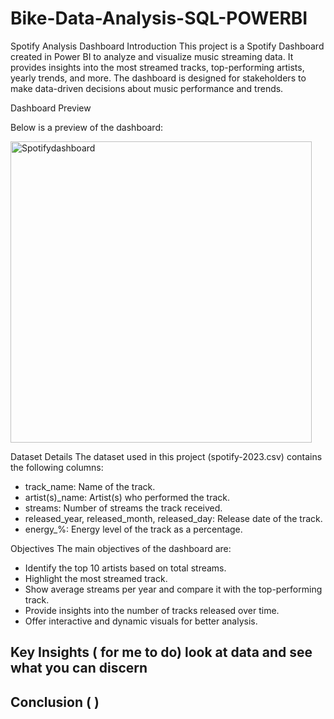 # Bike-Data-Analysis-SQL-POWERBI

Spotify Analysis Dashboard
Introduction
This project is a Spotify Dashboard created in Power BI to analyze and visualize music streaming data. It provides insights into the most streamed tracks, top-performing artists, yearly trends, and more. The dashboard is designed for stakeholders to make data-driven decisions about music performance and trends.

Dashboard Preview

Below is a preview of the dashboard:

<img width="482" alt="Spotifydashboard" src="https://github.com/user-attachments/assets/ae02b345-78cb-4b2a-8fb1-a37526a5d792" />

Dataset Details
The dataset used in this project (spotify-2023.csv) contains the following columns:

- track_name: Name of the track.
- artist(s)_name: Artist(s) who performed the track.
- streams: Number of streams the track received.
- released_year, released_month, released_day: Release date of the track.
- energy_%: Energy level of the track as a percentage.


Objectives
The main objectives of the dashboard are:

- Identify the top 10 artists based on total streams.
- Highlight the most streamed track.
- Show average streams per year and compare it with the top-performing track.
- Provide insights into the number of tracks released over time.
- Offer interactive and dynamic visuals for better analysis.


## Key Insights ( for me to do) look at data and see what you can discern

























## Conclusion (      )
